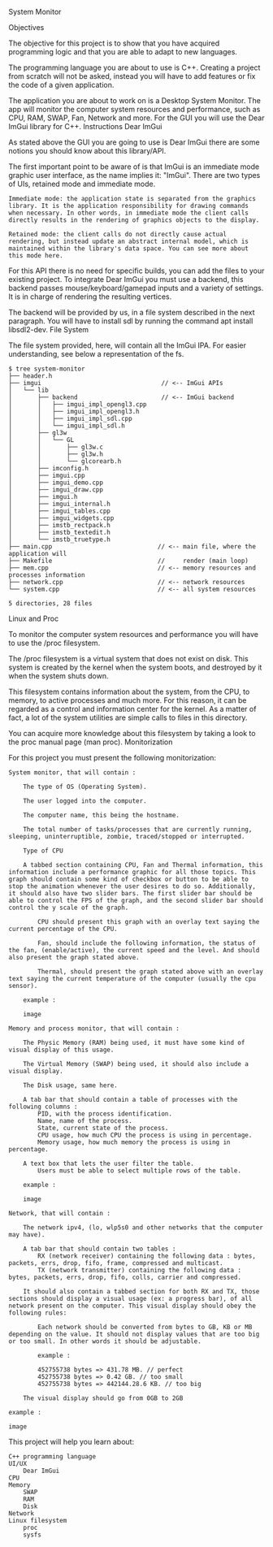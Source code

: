 System Monitor

Objectives

The objective for this project is to show that you have acquired programming logic and that you are able to adapt to new languages.

The programming language you are about to use is C++. Creating a project from scratch will not be asked, instead you will have to add features or fix the code of a given application.

The application you are about to work on is a Desktop System Monitor. The app will monitor the computer system resources and performance, such as CPU, RAM, SWAP, Fan, Network and more. For the GUI you will use the Dear ImGui library for C++.
Instructions
Dear ImGui

As stated above the GUI you are going to use is Dear ImGui there are some notions you should know about this library/API.

The first important point to be aware of is that ImGui is an immediate mode graphic user interface, as the name implies it: "ImGui". There are two types of UIs, retained mode and immediate mode.

    Immediate mode: the application state is separated from the graphics library. It is the application responsibility for drawing commands when necessary. In other words, in immediate mode the client calls directly results in the rendering of graphics objects to the display.

    Retained mode: the client calls do not directly cause actual rendering, but instead update an abstract internal model, which is maintained within the library's data space. You can see more about this mode here.

For this API there is no need for specific builds, you can add the files to your existing project. To integrate Dear ImGui you must use a backend, this backend passes mouse/keyboard/gamepad inputs and a variety of settings. It is in charge of rendering the resulting vertices.

The backend will be provided by us, in a file system described in the next paragraph. You will have to install sdl by running the command apt install libsdl2-dev.
File System

The file system provided, here, will contain all the ImGui IPA. For easier understanding, see below a representation of the fs.
```
$ tree system-monitor
├── header.h
├── imgui                                 // <-- ImGui APIs
│   └── lib
│       ├── backend                       // <-- ImGui backend
│       │   ├── imgui_impl_opengl3.cpp
│       │   ├── imgui_impl_opengl3.h
│       │   ├── imgui_impl_sdl.cpp
│       │   └── imgui_impl_sdl.h
│       ├── gl3w
│       │   └── GL
│       │       ├── gl3w.c
│       │       ├── gl3w.h
│       │       └── glcorearb.h
│       ├── imconfig.h
│       ├── imgui.cpp
│       ├── imgui_demo.cpp
│       ├── imgui_draw.cpp
│       ├── imgui.h
│       ├── imgui_internal.h
│       ├── imgui_tables.cpp
│       ├── imgui_widgets.cpp
│       ├── imstb_rectpack.h
│       ├── imstb_textedit.h
│       └── imstb_truetype.h
├── main.cpp                             // <-- main file, where the application will
├── Makefile                             //     render (main loop)
├── mem.cpp                              // <-- memory resources and processes information
├── network.cpp                          // <-- network resources
└── system.cpp                           // <-- all system resources

5 directories, 28 files
```
Linux and Proc

To monitor the computer system resources and performance you will have to use the /proc filesystem.

The /proc filesystem is a virtual system that does not exist on disk. This system is created by the kernel when the system boots, and destroyed by it when the system shuts down.

This filesystem contains information about the system, from the CPU, to memory, to active processes and much more. For this reason, it can be regarded as a control and information center for the kernel. As a matter of fact, a lot of the system utilities are simple calls to files in this directory.

You can acquire more knowledge about this filesystem by taking a look to the proc manual page (man proc).
Monitorization

For this project you must present the following monitorization:

    System monitor, that will contain :

        The type of OS (Operating System).

        The user logged into the computer.

        The computer name, this being the hostname.

        The total number of tasks/processes that are currently running, sleeping, uninterruptible, zombie, traced/stopped or interrupted.

        Type of CPU

        A tabbed section containing CPU, Fan and Thermal information, this information include a performance graphic for all those topics. This graph should contain some kind of checkbox or button to be able to stop the animation whenever the user desires to do so. Additionally, it should also have two slider bars. The first slider bar should be able to control the FPS of the graph, and the second slider bar should control the y scale of the graph.

            CPU should present this graph with an overlay text saying the current percentage of the CPU.

            Fan, should include the following information, the status of the fan, (enable/active), the current speed and the level. And should also present the graph stated above.

            Thermal, should present the graph stated above with an overlay text saying the current temperature of the computer (usually the cpu sensor).

        example :

        image

    Memory and process monitor, that will contain :

        The Physic Memory (RAM) being used, it must have some kind of visual display of this usage.

        The Virtual Memory (SWAP) being used, it should also include a visual display.

        The Disk usage, same here.

        A tab bar that should contain a table of processes with the following columns :
            PID, with the process identification.
            Name, name of the process.
            State, current state of the process.
            CPU usage, how much CPU the process is using in percentage.
            Memory usage, how much memory the process is using in percentage.

        A text box that lets the user filter the table.
            Users must be able to select multiple rows of the table.

        example :

        image

    Network, that will contain :

        The network ipv4, (lo, wlp5s0 and other networks that the computer may have).

        A tab bar that should contain two tables :
            RX (network receiver) containing the following data : bytes, packets, errs, drop, fifo, frame, compressed and multicast.
            TX (network transmitter) containing the following data : bytes, packets, errs, drop, fifo, colls, carrier and compressed.

        It should also contain a tabbed section for both RX and TX, those sections should display a visual usage (ex: a progress bar), of all network present on the computer. This visual display should obey the following rules:

            Each network should be converted from bytes to GB, KB or MB depending on the value. It should not display values that are too big or too small. In other words it should be adjustable.

            example :

            452755738 bytes => 431.78 MB. // perfect
            452755738 bytes => 0.42 GB. // too small
            452755738 bytes => 442144.28.6 KB. // too big

        The visual display should go from 0GB to 2GB

    example :

    image

This project will help you learn about:

    C++ programming language
    UI/UX
        Dear ImGui
    CPU
    Memory
        SWAP
        RAM
        Disk
    Network
    Linux filesystem
        proc
        sysfs
